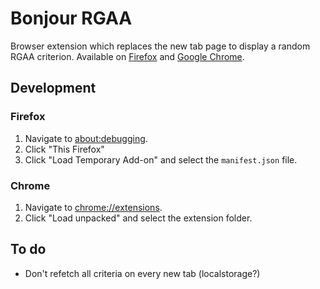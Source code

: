 # Bonjour RGAA

Browser extension which replaces the new tab page to display a random RGAA criterion. Available on [Firefox](#) and [Google Chrome](#).

## Development

### Firefox

1. Navigate to [about:debugging](about:debugging).
2. Click "This Firefox"
3. Click "Load Temporary Add-on" and select the `manifest.json` file.

### Chrome

1. Navigate to [chrome://extensions](chrome://extensions).
2. Click "Load unpacked" and select the extension folder.

## To do

- Don't refetch all criteria on every new tab (localstorage?)
